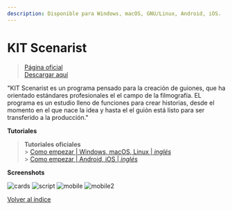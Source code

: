 ```yaml
---
description: Disponible para Windows, macOS, GNU/Linux, Android, iOS.
---
```


# KIT Scenarist

> [Página oficial](https://kitscenarist.ru/en/index.html)\
> [Descargar aquí](https://kitscenarist.ru/en/download.html)

"KIT Scenarist es un programa pensado para la creación de guiones, que ha orientado estándares profesionales el el campo de la filmografía. EL programa es un estudio lleno de funciones para crear historias, desde el momento en el que nace la idea y hasta el el guión está listo para ser transferido a la producción."

**Tutoriales**

> **Tutoriales oficiales**\
> \> [Como empezar | Windows, macOS, Linux | _inglés_](https://kitscenarist.ru/en/help/first\_glance.html)\
> \> [Como empezar | Android, iOS | _inglés_](https://kitscenarist.ru/en/help/howto\_mobile\_version.html)

**Screenshots**

![cards](https://kitscenarist.ru/assets/images/\_en/help/cards.png) ![script](https://kitscenarist.ru/assets/images/\_en/help/script.png) ![mobile](https://play-lh.googleusercontent.com/rpJ8586XSHrgkIK7HWRxXgzOL8iXkcSwH7fQH5NxvPHl5PxY2MDZbLTrvRZK-AXOww=w2560-h1440-rw) ![mobile2](https://play-lh.googleusercontent.com/MwYX4WP5m3fTUyGJ7BhtAV4uRMEIuNpd6Ob0JB5v3rPdILqZh\_PDRxkssS3SUxAEUKE=w2560-h1440-rw)





[Volver al índice](../introduccion/contenidos.md)
